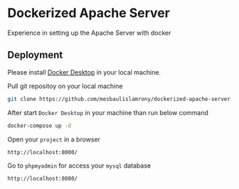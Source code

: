 # Dockerized Apache Server

Experience in setting up the Apache Server with docker

## Deployment

Please install [Docker Desktop](https://www.docker.com/) in your local machine.

Pull git repositoy on your local machine
```bash
git clone https://github.com/mesbaulislamrony/dockerized-apache-server.git
```

After start `Docker Desktop` in your machine than run below command
```bash
docker-compose up -d
```

Open your `project` in a browser
```bash
http://localhost:8000/
```

Go to `phpmyadmin` for access your `mysql` database
```bash
http://localhost:8080/
```
